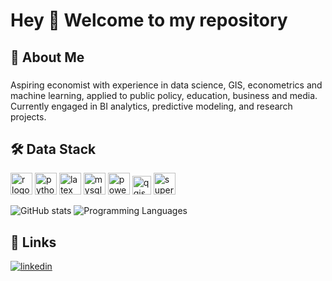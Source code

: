 <h1 align="left">Hey 👋 Welcome to my repository</h1>

###

###

<h2 align="left">🚀 About Me</h2>

###

<p align="left"> Aspiring economist with experience in data science, GIS, econometrics and machine learning, applied to public policy, education, business and media. Currently engaged in BI analytics, predictive modeling, and research projects.</p>

###

<h2 align="left">🛠 Data Stack</h2>

<p align="left">
  <img src="https://img.shields.io/badge/r-%23276DC3.svg?style=for-the-badge&logo=r&logoColor=white" height="35" alt="r logo" />
  <img src="https://img.shields.io/badge/python-3670A0?style=for-the-badge&logo=python&logoColor=ffdd54" height="35" alt="python logo" />
  <img src="https://img.shields.io/badge/latex-%23008080.svg?style=for-the-badge&logo=latex&logoColor=white" height="35" alt="latex logo" />
  <img src="https://img.shields.io/badge/mysql-4479A1.svg?style=for-the-badge&logo=mysql&logoColor=white" height="35" alt="mysql logo" />
  <img src="https://img.shields.io/badge/power_bi-F2C811?style=for-the-badge&logo=powerbi&logoColor=black" height="35" alt="powerbi logo" />
  <img src="https://qgis.github.io/qgis-uni-navigation/logo.svg" height="30" alt="qgis logo"  />
  <img src="https://superset.apache.org/img/superset-logo-horiz-dark.svg" height="35" alt="superset logo" />
</p>




![GitHub stats](https://github-readme-stats.vercel.app/api?username=stefanobalbo&show_icons=true&theme=calm_pink) ![Programming Languages](https://github-readme-stats.vercel.app/api/top-langs/?username=stefanobalbo&&layout=compact&theme=calm_pink)


## 🔗 Links
[![linkedin](https://img.shields.io/badge/linkedin-0A66C2?style=for-the-badge&logo=linkedin&logoColor=white)](https://www.linkedin.com/in/stefano-balbo13/)

